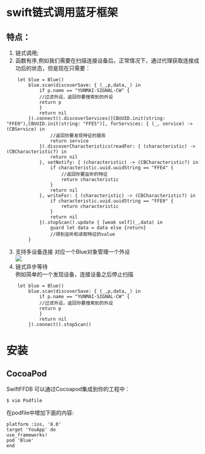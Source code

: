 # swift链式调用蓝牙框架  
## 特点：  
1. 链式调用;
2. 函数有序,例如我们需要在扫描连接设备后，正常情况下，通过代理获取连接成功后的状态，但是现在只需要： 
```
    let blue = Blue()
        blue.scan(discoverSave: { (_,p,data,_) in
            if p.name == "YUNMAI-SIGNAL-CW" {
            //过滤外设，返回你要搜索到的外设
            return p
            }
            return nil
        }).connect().discoverServices([CBUUID.init(string: "FFE0"),CBUUID.init(string: "FFE5")], forServices: { (_, service) -> (CBService) in
                //返回你要发现特征的服务
                return service
            }).discoverCharacteristics(readFor: { (characteristic) -> (CBCharacteristic?) in
                return nil
            }, setNotify: { (characteristic) -> (CBCharacteristic?) in
                if characteristic.uuid.uuidString == "FFE4" {
                    //返回你要监听的特征
                    return characteristic
                }
                return nil
            }, writeFor: { (characteristic) -> (CBCharacteristic?) in
                if characteristic.uuid.uuidString == "FFE9" {
                    return characteristic
                }
                return nil
            }).stopScan().update { [weak self](_,data) in
                guard let data = data else {return}
                //得到监听和读取特征的value
        }
```
3. 支持多设备连接 
对应一个Blue对象管理一个外设  
![](https://github.com/Fidetro/Blue/tree/master/src/1.jpeg)  
4. 链式异步等待  
例如简单的一个发现设备，连接设备之后停止扫描
```
    let blue = Blue()
        blue.scan(discoverSave: { (_,p,data,_) in
            if p.name == "YUNMAI-SIGNAL-CW" {
            //过滤外设，返回你要搜索到的外设
            return p
            }
            return nil
        }).connect().stopScan()
```
# 安装
## CocoaPod
SwiftFFDB 可以通过Cocoapod集成到你的工程中：
```
$ vim Podfile
```
在podfile中增加下面的内容:
```
platform :ios, '8.0'
target 'YouApp' do
use_frameworks!
pod 'Blue'
end
```